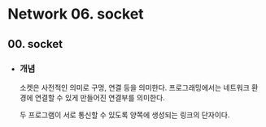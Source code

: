 # Network 06. socket

## 00. socket

- ### 개념

  소켓은 사전적인 의미로 구멍, 연결 등을 의미한다. 프로그래밍에서는 네트워크 환경에 연결할 수 있게 만들어진 연결부를 의미한다.

  두 프로그램이 서로 통신할 수 있도록 양쪽에 생성되는 링크의 단자이다.
